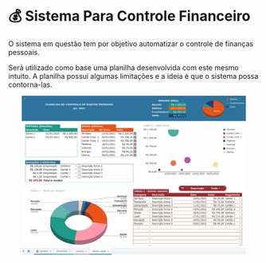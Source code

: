 # :moneybag: Sistema Para Controle Financeiro

O sistema em questão tem por objetivo automatizar o controle de finanças pessoais.

Será utilizado como base uma planilha desenvolvida com este mesmo intuito. A planilha possui algumas limitações e a ideia é que o sistema possa contorna-las.

<div style="text-align:center">
	<a href="Recursos/PlanilhaReferência.jpeg"><img alt="Imagem da planilha" src="Recursos/PlanilhaReferência.jpeg" style="width: 450px"></a>
</div>